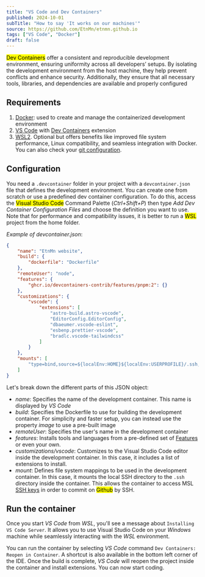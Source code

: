 ```yaml
---
title: "VS Code and Dev Containers"
published: 2024-10-01
subTitle: "How to say 'It works on our machines'"
source: https://github.com/EtnMn/etnmn.github.io
tags: ["VS Code", "Docker"]
draft: false
---
```


<mark>Dev Containers</mark> offer a consistent and reproducible development environment, ensuring uniformity across all developers’ setups. By isolating the development environment from the host machine, they help prevent conflicts and enhance security. Additionally, they ensure that all necessary tools, libraries, and dependencies are available and properly configured

## Requirements

1. [Docker](https://docs.docker.com/desktop/install/windows-install/): used to create and manage the containerized development environment
2. [VS Code](https://code.visualstudio.com/download) with [Dev Containers](https://marketplace.visualstudio.com/items?itemName=ms-vscode-remote.remote-containers) extension
3. [WSL2](https://learn.microsoft.com/en-us/windows/wsl/install). Optional but offers benefits like improved file system performance, Linux compatibility, and seamless integration with Docker. You can also check your [git configuration](https://learn.microsoft.com/en-us/windows/wsl/tutorials/wsl-git).

## Configuration

You need a `.devcontainer` folder in your project with a `devcontainer.json` file that defines the development environment. You can create one from scratch or use a predefined dev container configuration. To do this, access the <mark>Visual Studio Code</mark> Command Palette (_Ctrl+Shift+P_) then type _Add Dev Container Configuration Files_ and choose the definition you want to use. Note that for performance and compatibility issues, it is better to run a <mark>WSL</mark> project from the home folder.

_Example of devcontainer.json_:

```json
{
    "name": "EtnMn website",
    "build": {
        "dockerfile": "Dockerfile"
    },
    "remoteUser": "node",
    "features": {
        "ghcr.io/devcontainers-contrib/features/pnpm:2": {}
    },
    "customizations": {
        "vscode": {
            "extensions": [
                "astro-build.astro-vscode",
                "EditorConfig.EditorConfig",
                "dbaeumer.vscode-eslint",
                "esbenp.prettier-vscode",
                "bradlc.vscode-tailwindcss"
            ]
        }
    },
    "mounts": [
        "type=bind,source=${localEnv:HOME}${localEnv:USERPROFILE}/.ssh,target=/home/node/.ssh,readonly"
    ]
}
```

Let's break down the different parts of this JSON object:

- _name_: Specifies the name of the development container. This name is displayed by _VS Code_
- _build_: Specifies the Dockerfile to use for building the development container. For simplicity and faster setup, you can instead use the property _image_ to use a pre-built image
- _remoteUser_: Specifies the user's name in the development container
- _features_: Installs tools and languages from a pre-defined set of [Features](https://github.com/devcontainers/features) or even your own.
- _customizations/vscode_: Customizes to the Visual Studio Code editor inside the development container. In this case, it includes a list of extensions to install.
- _mount_: Defines file system mappings to be used in the development container. In this case, it mounts the local SSH directory to the `.ssh` directory inside the container. This allows the container to access MSL [SSH keys](https://logfetch.com/git-ssh-keys/) in order to commit on <mark>Github</mark> by SSH.

## Run the container

Once you start _VS Code_ from _WSL_, you'll see a message about `Installing VS Code Server`. It allows you to use Visual Studio Code on your _Windows_ machine while seamlessly interacting with the _WSL_ environment.

You can run the container by selecting _VS Code_ command `Dev Containers: Reopen in Container`. A shortcut is also available in the bottom left corner of the IDE. Once the build is complete, _VS Code_ will reopen the project inside the container and install extensions. You can now start coding.
